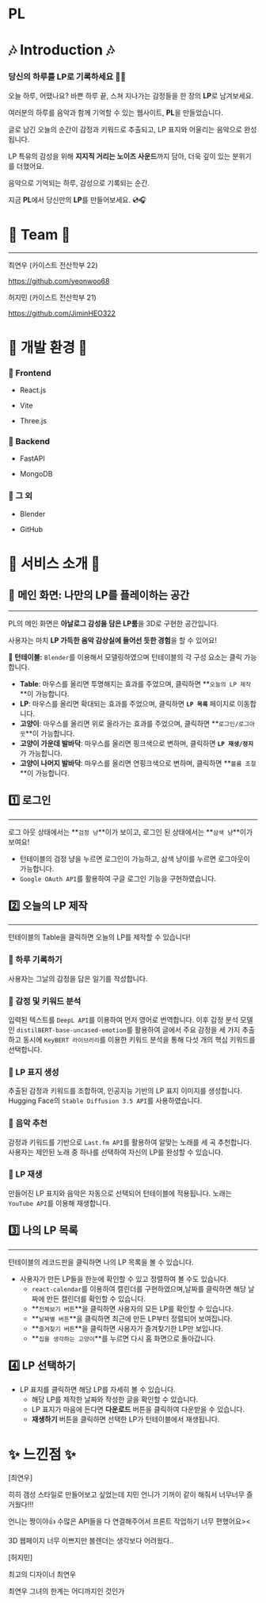 # PL
# **🎶** Introduction **🎶**

### 당신의 하루를 LP로 기록하세요 🎵✨

오늘 하루, 어땠나요? 바쁜 하루 끝, 스쳐 지나가는 감정들을 한 장의 **LP**로 남겨보세요.

여러분의 하루를 음악과 함께 기억할 수 있는 웹사이트, **PL**을 만들었습니다.

글로 남긴 오늘의 순간이 감정과 키워드로 추출되고, LP 표지와 어울리는 음악으로 완성됩니다.

LP 특유의 감성을 위해 **지지직 거리는 노이즈 사운드**까지 담아, 더욱 깊이 있는 분위기를 더했어요.

음악으로 기억되는 하루, 감성으로 기록되는 순간.

지금 **PL**에서 당신만의 **LP**를 만들어보세요. 💿🎧

# **💫 Team 💫**

---

최연우 (카이스트 전산학부 22)

https://github.com/yeonwoo68

허지민 (카이스트 전산학부 21)

https://github.com/JiminHEO322

# **👾 개발 환경 👾**

### 📌 Frontend


- React.js


- Vite


- Three.js

### 📌 Backend

- FastAPI

- MongoDB

### 📌 그 외

- Blender


- GitHub

# **👻 서비스 소개 👻**

## 📀 **메인 화면: 나만의 LP를 플레이하는 공간**

---


PL의 메인 화면은 **아날로그 감성을 담은 LP룸**을 3D로 구현한 공간입니다.

사용자는 마치 **LP 가득한 음악 감상실에 들어선 듯한 경험**을 할 수 있어요!

**📌 턴테이블:** `Blender`를 이용해서 모델링하였으며 턴테이블의 각 구성 요소는 클릭 가능합니다.

- **Table**: 마우스를 올리면 투명해지는 효과를 주었으며, 클릭하면 **`오늘의 LP 제작`**이 가능합니다.
- **LP**: 마우스를 올리면 확대되는 효과를 주었으며, 클릭하면 **`LP 목록`** 페이지로 이동합니다.
- **고양이**: 마우스를 올리면 위로 올라가는 효과를 주었으며, 클릭하면 **`로그인/로그아웃`**이 가능합니다.
- **고양이 가운데 발바닥**: 마우스를 올리면 핑크색으로 변하며, 클릭하면 **`LP 재생/정지`** 가 가능합니다.
- **고양이 나머지 발바닥**: 마우스를 올리면 연핑크색으로 변하며, 클릭하면 **`볼륨 조절`**이 가능합니다.

## **1️⃣ 로그인**

---

로그 아웃 상태에서는 **`검정 냥`**이가 보이고, 로그인 된 상태에서는 **`삼색 냥`**이가 보여요!

- 턴테이블의 검정 냥을 누르면 로그인이 가능하고, 삼색 냥이를 누르면 로그아웃이 가능합니다.
- `Google OAuth API`를 활용하여 구글 로그인 기능을 구현하였습니다.


## **2️⃣ 오늘의 LP 제작**

---

턴테이블의 Table을 클릭하면 오늘의 LP를 제작할 수 있습니다! 

### **📝 하루 기록하기**

사용자는 그날의 감정을 담은 일기를 작성합니다.

### **🧐 감정 및 키워드 분석**

입력된 텍스트를 `DeepL API`를 이용하여 먼저 영어로 번역합니다. 이후 감정 분석 모델인 `distilBERT-base-uncased-emotion`를 활용하여 글에서 주요 감정을 세 가지 추출하고 동시에 `KeyBERT 라이브러리`를 이용한 키워드 분석을 통해 다섯 개의 핵심 키워드를 선택합니다.

### **🎨 LP 표지 생성**

추출된 감정과 키워드를 조합하여, 인공지능 기반의 LP 표지 이미지를 생성합니다. Hugging Face의 `Stable Diffusion 3.5 API`를 사용하였습니다.

### 🎵 **음악 추천**

감정과 키워드를 기반으로 `Last.fm API`를 활용하여 알맞는 노래를 세 곡 추천합니다. 사용자는 제안된 노래 중 하나를 선택하여 자신의 LP를 완성할 수 있습니다.

### 🐚 LP 재생

만들어진 LP 표지와 음악은 자동으로 선택되어 턴테이블에 적용됩니다. 노래는 `YouTube API`를 이용해 재생합니다.


## **3️⃣ 나의 LP 목록**

---

턴테이블의 레코드판을 클릭하면 나의 LP 목록을 볼 수 있습니다.

 

- 사용자가 만든 LP들을 한눈에 확인할 수 있고 정렬하여 볼 수도 있습니다.
    - `react-calendar`를 이용하여 캘린더를 구현하였으며,날짜를 클릭하면 해당 날짜에 만든 캘린더를 확인할 수 있습니다.
    - **`전체보기 버튼`**을 클릭하면 사용자의 모든 LP를 확인할 수 있습니다.
    - **`날짜별 버튼`**을 클릭하면 최근에 만든 LP부터 정렬되어 보여집니다.
    - **`즐겨찾기 버튼`**을 클릭하면 사용자가 즐겨찾기한 LP만 보입니다.
    - **`집을 생각하는 고양이`**를 누르면 다시 홈 화면으로 돌아갑니다.


## **4️⃣  LP 선택하기**


- LP 표지를 클릭하면 해당 LP를 자세히 볼 수 있습니다.
    - 해당 LP를 제작한 날짜와 작성한 글을 확인할 수 있습니다.
    - LP 표지가 마음에 든다면 **다운로드** 버튼을 클릭하여 다운받을 수 있습니다.
    - **재생하기** 버튼을 클릭하면 선택한 LP가 턴테이블에서 재생됩니다.


# ✨ 느낀점 ✨

[최연우]

히히 갬성 스타일로 만들어보고 싶었는데 지민 언니가 기꺼이 같이 해줘서 너무너무 즐거웠다!!!

언니는 짱이야👍 수많은 API들을 다 연결해주어서 프론트 작업하기 너무 편했어요><

3D 웹페이지 너무 이쁘지만 블렌더는 생각보다 어려웠다..

[허지민]

최고의 디자이너 최연우

최연우 그녀의 한계는 어디까지인 것인가

